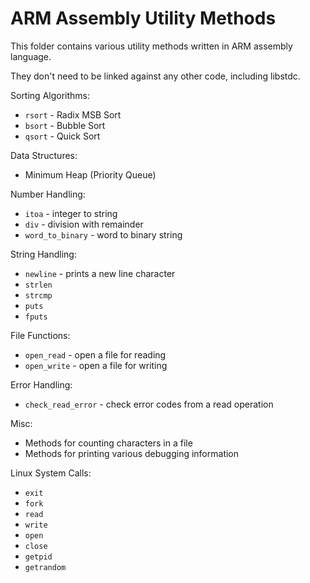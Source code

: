 ARM Assembly Utility Methods
================================

This folder contains various utility methods written in ARM assembly language.

They don't need to be linked against any other code, including libstdc.

Sorting Algorithms:
- `rsort` - Radix MSB Sort
- `bsort` - Bubble Sort
- `qsort` - Quick Sort

Data Structures:
- Minimum Heap (Priority Queue)

Number Handling:
- `itoa` - integer to string
- `div` - division with remainder
- `word_to_binary` - word to binary string

String Handling:
- `newline` - prints a new line character
- `strlen`
- `strcmp`
- `puts`
- `fputs`

File Functions:
- `open_read` - open a file for reading
- `open_write` - open a file for writing

Error Handling:
- `check_read_error` - check error codes from a read operation

Misc:
- Methods for counting characters in a file
- Methods for printing various debugging information

Linux System Calls:
- `exit`
- `fork`
- `read`
- `write`
- `open`
- `close`
- `getpid`
- `getrandom`
